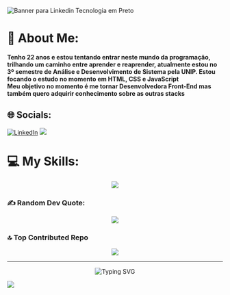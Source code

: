 ![Banner para Linkedin Tecnologia em Preto](https://user-images.githubusercontent.com/96532901/230929854-d73d8963-28a7-4fa7-ba82-59ff7551d36d.png)

# 💫 About Me:
**Tenho 22 anos e estou tentando entrar neste mundo da programação, trilhando um caminho entre aprender e reaprender, atualmente estou no 3º semestre de Análise e Desenvolvimento de Sistema pela UNIP. 
Estou focando o estudo no momento em HTML, CSS e JavaScript 
<br>Meu objetivo no momento é me tornar Desenvolvedora Front-End mas também quero adquirir conhecimento sobre as outras stacks<br>**


## 🌐 Socials:
[![LinkedIn](https://img.shields.io/badge/linkedin-%230077B5.svg?style=for-the-badge&logo=linkedin&logoColor=white)](https://www.linkedin.com/in/nayara-freitas-teles/) 
<a href = "mailto:nayarateles1@gmail.com"><img src="https://img.shields.io/badge/Gmail-D14836?style=for-the-badge&logo=gmail&logoColor=white" target="_blank"></a>

# 💻 My Skills:
<p align="center">
  <a href="https://skillicons.dev">
    <img src="https://skillicons.dev/icons?i=git,space,html,space,css,space,js,space,vscode,space,netlify,space,figma"/>
  </a>
</p>

### ✍️ Random Dev Quote:

<div align="center">

![](https://quotes-github-readme.vercel.app/api?type=horizontal&theme=radical)

  
</div>
  
### 🔝 Top Contributed Repo

<div align="center">
  
![](https://github-contributor-stats.vercel.app/api?username=NayaraFreitas&limit=5&theme=dark&combine_all_yearly_contributions=true)
  
</div>



----
<div align="center">
<img src="https://readme-typing-svg.demolab.com?font=Fira+Code&weight=700&size=29&pause=1000&color=F7F7F7&center=true&vCenter=true&width=546&height=31&lines=Veja+meus+reposit%C3%B3rios+abaixo." alt="Typing SVG" /></a>
</div>



[![](https://visitcount.itsvg.in/api?id=NayaraFreitas&icon=5&color=12)](https://visitcount.itsvg.in)


